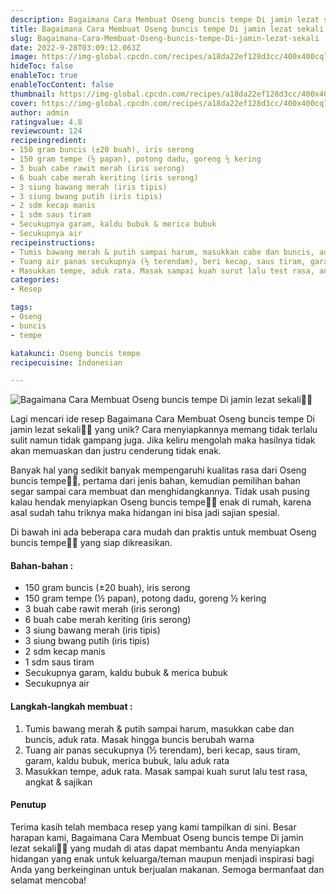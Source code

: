 ```yaml
---
description: Bagaimana Cara Membuat Oseng buncis tempe Di jamin lezat sekali"
title: Bagaimana Cara Membuat Oseng buncis tempe Di jamin lezat sekali
slug: Bagaimana-Cara-Membuat-Oseng-buncis-tempe-Di-jamin-lezat-sekali
date: 2022-9-28T03:09:12.063Z
image: https://img-global.cpcdn.com/recipes/a18da22ef128d3cc/400x400cq70/photo.jpg
hideToc: false
enableToc: true
enableTocContent: false
thumbnail: https://img-global.cpcdn.com/recipes/a18da22ef128d3cc/400x400cq70/photo.jpg
cover: https://img-global.cpcdn.com/recipes/a18da22ef128d3cc/400x400cq70/photo.jpg
author: admin
ratingvalue: 4.8
reviewcount: 124
recipeingredient:
- 150 gram buncis (±20 buah), iris serong
- 150 gram tempe (½ papan), potong dadu, goreng ½ kering
- 3 buah cabe rawit merah (iris serong)
- 6 buah cabe merah keriting (iris serong)
- 3 siung bawang merah (iris tipis)
- 3 siung bwang putih (iris tipis)
- 2 sdm kecap manis
- 1 sdm saus tiram
- Secukupnya garam, kaldu bubuk & merica bubuk
- Secukupnya air
recipeinstructions:
- Tumis bawang merah & putih sampai harum, masukkan cabe dan buncis, aduk rata. Masak hingga buncis berubah warna
- Tuang air panas secukupnya (½ terendam), beri kecap, saus tiram, garam, kaldu bubuk, merica bubuk, lalu aduk rata
- Masukkan tempe, aduk rata. Masak sampai kuah surut lalu test rasa, angkat & sajikan
categories:
- Resep

tags:
- Oseng
- buncis
- tempe

katakunci: Oseng buncis tempe
recipecuisine: Indonesian

---
```


![Bagaimana Cara Membuat Oseng buncis tempe Di jamin lezat sekali👩‍🍳](https://img-global.cpcdn.com/recipes/a18da22ef128d3cc/400x400cq70/photo.jpg)

Lagi mencari ide resep Bagaimana Cara Membuat Oseng buncis tempe Di jamin lezat sekali👩‍🍳 yang unik? Cara menyiapkannya memang tidak terlalu sulit namun tidak gampang juga. Jika keliru mengolah maka hasilnya tidak akan memuaskan dan justru cenderung tidak enak.

Banyak hal yang sedikit banyak mempengaruhi kualitas rasa dari Oseng buncis tempe👩‍🍳, pertama dari jenis bahan, kemudian pemilihan bahan segar sampai cara membuat dan menghidangkannya. Tidak usah pusing kalau hendak menyiapkan Oseng buncis tempe👩‍🍳 enak di rumah, karena asal sudah tahu triknya maka hidangan ini bisa jadi sajian spesial.

Di bawah ini ada beberapa cara mudah dan praktis untuk membuat Oseng buncis tempe👩‍🍳 yang siap dikreasikan.

<!--inarticleads1-->

#### Bahan-bahan :

- 150 gram buncis (±20 buah), iris serong
- 150 gram tempe (½ papan), potong dadu, goreng ½ kering
- 3 buah cabe rawit merah (iris serong)
- 6 buah cabe merah keriting (iris serong)
- 3 siung bawang merah (iris tipis)
- 3 siung bwang putih (iris tipis)
- 2 sdm kecap manis
- 1 sdm saus tiram
- Secukupnya garam, kaldu bubuk & merica bubuk
- Secukupnya air

<!--inarticleads2-->

#### Langkah-langkah membuat :

1. Tumis bawang merah & putih sampai harum, masukkan cabe dan buncis, aduk rata. Masak hingga buncis berubah warna
1. Tuang air panas secukupnya (½ terendam), beri kecap, saus tiram, garam, kaldu bubuk, merica bubuk, lalu aduk rata
1. Masukkan tempe, aduk rata. Masak sampai kuah surut lalu test rasa, angkat & sajikan

#### Penutup

Terima kasih telah membaca resep yang kami tampilkan di sini. Besar harapan kami, Bagaimana Cara Membuat Oseng buncis tempe Di jamin lezat sekali👩‍🍳 yang mudah di atas dapat membantu Anda menyiapkan hidangan yang enak untuk keluarga/teman maupun menjadi inspirasi bagi Anda yang berkeinginan untuk berjualan makanan. Semoga bermanfaat dan selamat mencoba!